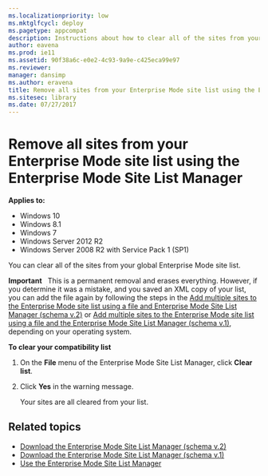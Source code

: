 ```yaml
---
ms.localizationpriority: low
ms.mktglfcycl: deploy
ms.pagetype: appcompat
description: Instructions about how to clear all of the sites from your global Enterprise Mode site list.
author: eavena
ms.prod: ie11
ms.assetid: 90f38a6c-e0e2-4c93-9a9e-c425eca99e97
ms.reviewer: 
manager: dansimp
ms.author: eravena
title: Remove all sites from your Enterprise Mode site list using the Enterprise Mode Site List Manager (Internet Explorer 11 for IT Pros)
ms.sitesec: library
ms.date: 07/27/2017
---
```



# Remove all sites from your Enterprise Mode site list using the Enterprise Mode Site List Manager

**Applies to:**

-   Windows 10
-   Windows 8.1
-   Windows 7
-   Windows Server 2012 R2
-   Windows Server 2008 R2 with Service Pack 1 (SP1)

You can clear all of the sites from your global Enterprise Mode site list.

**Important**  
This is a permanent removal and erases everything. However, if you determine it was a mistake, and you saved an XML copy of your list, you can add the file again by following the steps in the [Add multiple sites to the Enterprise Mode site list using a file and Enterprise Mode Site List Manager (schema v.2)](add-multiple-sites-to-enterprise-mode-site-list-using-the-version-2-schema-and-enterprise-mode-tool.md) or [Add multiple sites to the Enterprise Mode site list using a file and the Enterprise Mode Site List Manager (schema v.1)](add-multiple-sites-to-enterprise-mode-site-list-using-the-version-1-schema-and-enterprise-mode-tool.md), depending on your operating system.

 **To clear your compatibility list**

1.  On the **File** menu of the Enterprise Mode Site List Manager, click **Clear list**.

2.  Click **Yes** in the warning message.<p>Your sites are all cleared from your list.

## Related topics
- [Download the Enterprise Mode Site List Manager (schema v.2)](https://go.microsoft.com/fwlink/p/?LinkId=716853)
- [Download the Enterprise Mode Site List Manager (schema v.1)](https://go.microsoft.com/fwlink/p/?LinkID=394378)
- [Use the Enterprise Mode Site List Manager](use-the-enterprise-mode-site-list-manager.md)
 

 




